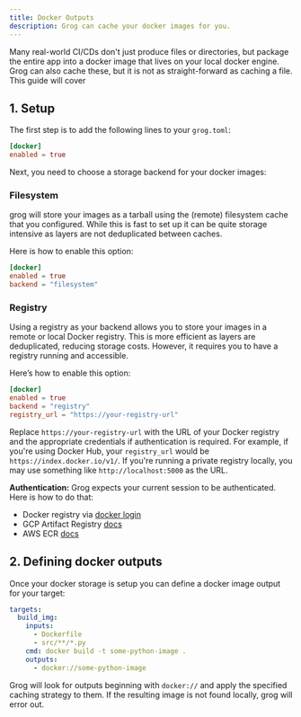 ```yaml
---
title: Docker Outputs
description: Grog can cache your docker images for you.
---
```


Many real-world CI/CDs don't just produce files or directories, but package the entire app into a docker image that lives on your local docker engine.
Grog can also cache these, but it is not as straight-forward as caching a file.
This guide will cover

## 1. Setup

The first step is to add the following lines to your `grog.toml`:

```toml
[docker]
enabled = true
```

Next, you need to choose a storage backend for your docker images:

### Filesystem

grog will store your images as a tarball using the (remote) filesystem cache that you configured.
While this is fast to set up it can be quite storage intensive as layers are not deduplicated between caches.

Here is how to enable this option:

```toml
[docker]
enabled = true
backend = "filesystem"
```

### Registry

Using a registry as your backend allows you to store your images in a remote or local Docker registry.
This is more efficient as layers are deduplicated, reducing storage costs.
However, it requires you to have a registry running and accessible.

Here’s how to enable this option:

```toml
[docker]
enabled = true
backend = "registry"
registry_url = "https://your-registry-url"
```

Replace `https://your-registry-url` with the URL of your Docker registry and the appropriate credentials if authentication is required.
For example, if you're using Docker Hub, your `registry_url` would be `https://index.docker.io/v1/`.
If you're running a private registry locally, you may use something like `http://localhost:5000` as the URL.

**Authentication:** Grog expects your current session to be authenticated. Here is how to do that:

- Docker registry via [docker login](https://docs.docker.com/reference/cli/docker/login/)
- GCP Artifact Registry [docs](https://cloud.google.com/artifact-registry/docs/docker/authentication)
- AWS ECR [docs](https://docs.aws.amazon.com/AmazonECR/latest/userguide/registry_auth.html)

## 2. Defining docker outputs

Once your docker storage is setup you can define a docker image output for your target:

```yaml
targets:
  build_img:
    inputs:
      - Dockerfile
      - src/**/*.py
    cmd: docker build -t some-python-image .
    outputs:
      - docker://some-python-image
```

Grog will look for outputs beginning with `docker://` and apply the specified caching strategy to them.
If the resulting image is not found locally, grog will error out.
